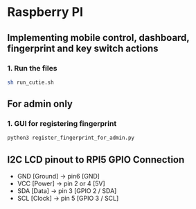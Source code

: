 # Raspberry PI

## Implementing mobile control, dashboard, fingerprint and key switch actions

### 1. Run the files

```bash
sh run_cutie.sh
```

## For admin only

### 1. GUI for registering fingerprint

```bash
python3 register_fingerprint_for_admin.py
```

## I2C LCD pinout to RPI5 GPIO Connection

- GND [Ground] -> pin6 [GND]
- VCC [Power] -> pin 2 or 4 [5V]
- SDA [Data] -> pin 3 [GPIO 2 / SDA]
- SCL [Clock] -> pin 5 [GPIO 3 / SCL]
